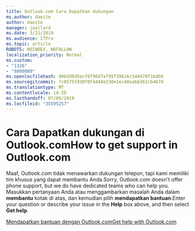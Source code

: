 ```yaml
---
title: Outlook.com Cara Dapatkan dukungan
ms.author: daeite
author: daeite
manager: joallard
ms.date: 3/21/2019
ms.audience: ITPro
ms.topic: article
ROBOTS: NOINDEX, NOFOLLOW
localization_priority: Normal
ms.custom:
- "1326"
- "8000080"
ms.openlocfilehash: 40bdd0d5ecf6f96d7af95f39616c540470f1bdb6
ms.sourcegitcommit: 7c0575fd30f0f4448e530e1ec40eabb362cb4670
ms.translationtype: MT
ms.contentlocale: id-ID
ms.lasthandoff: 07/09/2019
ms.locfileid: "35595257"
---
```

# <a name="how-to-get-support-in-outlookcom"></a><span data-ttu-id="b6aba-102">Cara Dapatkan dukungan di Outlook.com</span><span class="sxs-lookup"><span data-stu-id="b6aba-102">How to get support in Outlook.com</span></span>

<span data-ttu-id="b6aba-103">Maaf, Outlook.com tidak menawarkan dukungan telepon, tapi kami memiliki tim khusus yang dapat membantu Anda.</span><span class="sxs-lookup"><span data-stu-id="b6aba-103">Sorry, Outlook.com doesn't offer phone support, but we do have dedicated teams who can help you.</span></span>
<span data-ttu-id="b6aba-104">Masukkan pertanyaan Anda atau menggambarkan masalah Anda dalam **membantu** kotak di atas, dan kemudian pilih **mendapatkan bantuan**.</span><span class="sxs-lookup"><span data-stu-id="b6aba-104">Enter your question or describe your issue in the **Help** box above, and then select **Get help**.</span></span>

[<span data-ttu-id="b6aba-105">Mendapatkan bantuan dengan Outlook.com</span><span class="sxs-lookup"><span data-stu-id="b6aba-105">Get help with Outlook.com</span></span>](https://support.office.com/article/40676ad0-c831-45ac-a023-5be633be798d?wt.mc_id=Office_Outlook_com_Alchemy)
